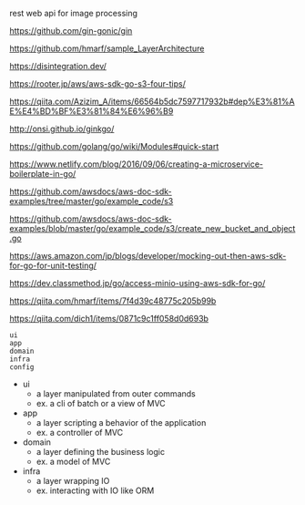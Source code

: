 rest web api for image processing

https://github.com/gin-gonic/gin

https://github.com/hmarf/sample_LayerArchitecture

https://disintegration.dev/

https://rooter.jp/aws/aws-sdk-go-s3-four-tips/

https://qiita.com/Azizim_A/items/66564b5dc7597717932b#dep%E3%81%AE%E4%BD%BF%E3%81%84%E6%96%B9

http://onsi.github.io/ginkgo/

https://github.com/golang/go/wiki/Modules#quick-start

https://www.netlify.com/blog/2016/09/06/creating-a-microservice-boilerplate-in-go/

https://github.com/awsdocs/aws-doc-sdk-examples/tree/master/go/example_code/s3

https://github.com/awsdocs/aws-doc-sdk-examples/blob/master/go/example_code/s3/create_new_bucket_and_object.go

https://aws.amazon.com/jp/blogs/developer/mocking-out-then-aws-sdk-for-go-for-unit-testing/

https://dev.classmethod.jp/go/access-minio-using-aws-sdk-for-go/

https://qiita.com/hmarf/items/7f4d39c48775c205b99b

https://qiita.com/dich1/items/0871c9c1ff058d0d693b

```
ui
app
domain
infra
config
```

- ui
  - a layer manipulated from outer commands
  - ex. a cli of batch or a view of MVC
- app
  - a layer scripting a behavior of the application
  - ex. a controller of MVC
- domain
  - a layer defining the business logic
  - ex. a model of MVC
- infra
  - a layer wrapping IO
  - ex. interacting with IO like ORM
